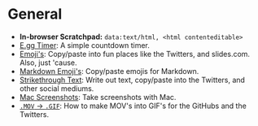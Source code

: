 # General    

* **In-browser Scratchpad:** `data:text/html, <html contenteditable>`    
* [E.gg Timer](http://e.ggtimer.com): A simple countdown timer.  
* [Emoji's](http://getemoji.com): Copy/paste into fun places like the Twitters, and slides.com. Also, just 'cause.  
* [Markdown Emoji's](http://www.emoji-cheat-sheet.com): Copy/paste emojis for Markdown.  
* [Strikethrough Text](http://manytools.org/facebook-twitter/strikethrough-text): Write out text, copy/paste into the Twitters, and other social mediums.  
* [Mac Screenshots](https://support.apple.com/en-us/HT201361): Take screenshots with Mac.  
* [`.MOV` → `.GIF`](https://gist.github.com/dergachev/4627207): How to make MOV's into GIF's for the GitHubs and the Twitters.  

